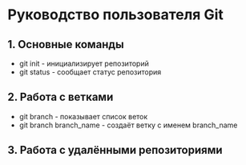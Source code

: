 # Руководство пользователя Git
## 1. Основные команды
* git init - инициализирует репозиторий
* git status - сообщает статус репозитория
## 2. Работа с ветками
* git branch - показывает список веток
* git branch branch_name - создаёт ветку с именем branch_name
## 3. Работа с удалёнными репозиториями
